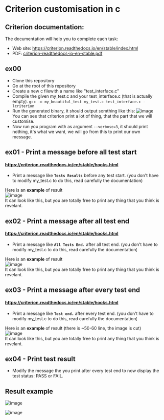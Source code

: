 # Criterion customisation in c

## Criterion documentation:
The documentation will help you to complete each task:
- Web site: https://criterion.readthedocs.io/en/stable/index.html
- PDF: [criterion-readthedocs-io-en-stable.pdf](https://github.com/user-attachments/files/17882077/criterion-readthedocs-io-en-stable.pdf)

## ex00
- Clone this repository
- Go at the root of this repository
- Create a new c filewith a name like "test_interface.c"
- Compile the given my_test.c and your test_interface.c (that is actually empty). `gcc -o my_beautiful_test my_test.c test_interface.c -lcriterion`
- Run the generated binary, it should output somthing like this:
![image](https://github.com/user-attachments/assets/9e1af1bb-0610-42c4-995d-3b8eaf6dbe31)  
You can see that criterion print a lot of thing, that the part that we will customise.
- Now run you program with as argument `--verbose=3`, it should print nothing, it's what we want, we will go from this to print our own message.

## ex01 - Print a message **before all** test start
#### https://criterion.readthedocs.io/en/stable/hooks.html

- Print a message like **`Tests Results`** before any test start. (you don't have to modify my_test.c to do this, read carefully the documentation)

Here is an **example** of result  
![image](https://github.com/user-attachments/assets/ee14fb02-ad21-4494-97ea-2efdc30dad2e)  
It can look like this, but you are totally free to print any thing that you think is revelant.

## ex02 - Print a message **after all** test end
#### https://criterion.readthedocs.io/en/stable/hooks.html

- Print a message like **`All Tests End.`** after all test end. (you don't have to modify my_test.c to do this, read carefully the documentation)

Here is an **example** of result  
![image](https://github.com/user-attachments/assets/41c00eca-ea26-4781-84aa-a163e4bee251)  
It can look like this, but you are totally free to print any thing that you think is revelant.

## ex03 - Print a message **after every** test end
#### https://criterion.readthedocs.io/en/stable/hooks.html

- Print a message like **`Test end.`** after every test end. (you don't have to modify my_test.c to do this, read carefully the documentation)

Here is an **example** of result (there is ~50-60 line, the image is cut)   
![image](https://github.com/user-attachments/assets/7e2a29a2-f07a-4f8a-826b-d16a25914394)   
It can look like this, but you are totally free to print any thing that you think is revelant.

## ex04 - Print test result

- Modify the message the you print after every test end to now display the test status: PASS or FAIL.

## Result example

![image](https://github.com/user-attachments/assets/f32499d0-ddc2-4960-8e91-82081511e904)

![image](https://github.com/user-attachments/assets/f07f4731-7dc0-4606-b637-9c670cbc49c5)
